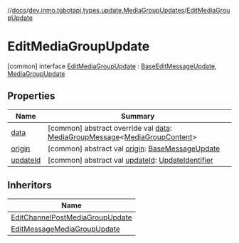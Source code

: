 //[docs](../../../index.md)/[dev.inmo.tgbotapi.types.update.MediaGroupUpdates](../index.md)/[EditMediaGroupUpdate](index.md)



# EditMediaGroupUpdate  
 [common] interface [EditMediaGroupUpdate](index.md) : [BaseEditMessageUpdate](../../dev.inmo.tgbotapi.types.update.abstracts/-base-edit-message-update/index.md), [MediaGroupUpdate](../-media-group-update/index.md)   


## Properties  
  
|  Name |  Summary | 
|---|---|
| <a name="dev.inmo.tgbotapi.types.update.MediaGroupUpdates/EditMediaGroupUpdate/data/#/PointingToDeclaration/"></a>[data](data.md)| <a name="dev.inmo.tgbotapi.types.update.MediaGroupUpdates/EditMediaGroupUpdate/data/#/PointingToDeclaration/"></a> [common] abstract override val [data](data.md): [MediaGroupMessage](../../dev.inmo.tgbotapi.types.message.abstracts/-media-group-message/index.md)<[MediaGroupContent](../../dev.inmo.tgbotapi.types.message.content.abstracts/-media-group-content/index.md)>   <br>|
| <a name="dev.inmo.tgbotapi.types.update.MediaGroupUpdates/EditMediaGroupUpdate/origin/#/PointingToDeclaration/"></a>[origin](origin.md)| <a name="dev.inmo.tgbotapi.types.update.MediaGroupUpdates/EditMediaGroupUpdate/origin/#/PointingToDeclaration/"></a> [common] abstract val [origin](origin.md): [BaseMessageUpdate](../../dev.inmo.tgbotapi.types.update.abstracts/-base-message-update/index.md)   <br>|
| <a name="dev.inmo.tgbotapi.types.update.MediaGroupUpdates/EditMediaGroupUpdate/updateId/#/PointingToDeclaration/"></a>[updateId](index.md#%5Bdev.inmo.tgbotapi.types.update.MediaGroupUpdates%2FEditMediaGroupUpdate%2FupdateId%2F%23%2FPointingToDeclaration%2F%5D%2FProperties%2F625018081)| <a name="dev.inmo.tgbotapi.types.update.MediaGroupUpdates/EditMediaGroupUpdate/updateId/#/PointingToDeclaration/"></a> [common] abstract val [updateId](index.md#%5Bdev.inmo.tgbotapi.types.update.MediaGroupUpdates%2FEditMediaGroupUpdate%2FupdateId%2F%23%2FPointingToDeclaration%2F%5D%2FProperties%2F625018081): [UpdateIdentifier](../../dev.inmo.tgbotapi.types/index.md#%5Bdev.inmo.tgbotapi.types%2FUpdateIdentifier%2F%2F%2FPointingToDeclaration%2F%5D%2FClasslikes%2F625018081)   <br>|


## Inheritors  
  
|  Name | 
|---|
| <a name="dev.inmo.tgbotapi.types.update.MediaGroupUpdates/EditChannelPostMediaGroupUpdate///PointingToDeclaration/"></a>[EditChannelPostMediaGroupUpdate](../-edit-channel-post-media-group-update/index.md)|
| <a name="dev.inmo.tgbotapi.types.update.MediaGroupUpdates/EditMessageMediaGroupUpdate///PointingToDeclaration/"></a>[EditMessageMediaGroupUpdate](../-edit-message-media-group-update/index.md)|

